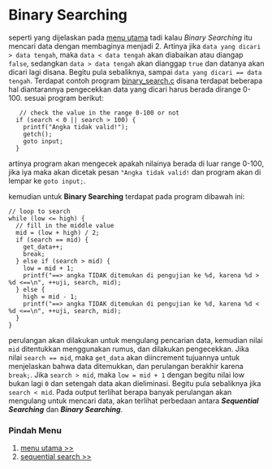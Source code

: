 # Binary Searching

seperti yang dijelaskan pada [menu utama](https://github.com/AgungStudent/searching) tadi kalau _Binary Searching_ itu mencari data dengan membaginya menjadi 2. Artinya jika `data yang dicari > data tengah`, maka `data < data tengah` akan diabaikan atau diangap `false`, sedangkan `data > data tengah` akan dianggap `true` dan datanya akan dicari lagi disana. Begitu pula sebaliknya, sampai `data yang dicari == data tengah`. Terdapat contoh program [binary_search.c](https://github.com/AgungStudent/searching/blob/main/binary_search/binary_search.c) disana terdapat beberapa hal diantarannya pengecekkan data yang dicari harus berada dirange 0-100. sesuai program berikut:

```
   // check the value in the range 0-100 or not
  if (search < 0 || search > 100) {
    printf("Angka tidak valid!");
    getch();
    goto input;
  }
```

artinya program akan mengecek apakah nilainya berada di luar range 0-100, jika iya maka akan dicetak pesan `"Angka tidak valid!` dan program akan di lempar ke `goto input;`.

kemudian untuk **Binary Searching** terdapat pada program dibawah ini:

```
// loop to search
while (low <= high) {
  // fill in the middle value
  mid = (low + high) / 2;
  if (search == mid) {
    get_data++;
    break;
  } else if (search > mid) {
    low = mid + 1;
    printf("==> angka TIDAK ditemukan di pengujian ke %d, karena %d > %d <==\n", ++uji, search, mid);
  } else {
    high = mid - 1;
    printf("==> angka TIDAK ditemukan di pengujian ke %d, karena %d < %d <==\n", ++uji, search, mid);
  }
}
```

perulangan akan dilakukan untuk mengulang pencarian data, kemudian nilai `mid` ditentukkan menggunakan rumus, dan dilakukan pengecekkan. Jika nilai `search == mid`, maka `get_data` akan diincrement tujuannya untuk menjelaskan bahwa data ditemukkan, dan perulangan berakhir karena `break;`. Jika `search > mid`, maka `low = mid + 1` dengan begitu nilai low bukan lagi `0` dan setengah data akan dieliminasi. Begitu pula sebaliknya jika `search < mid`. Pada output terlihat berapa banyak perulangan akan mengulang untuk mencari data, akan terlihat perbedaan antara **_Sequential Searching_** dan **_Binary Searching_**.

### Pindah Menu

1. [menu utama >>](https://github.com/AgungStudent/searching)
2. [sequential search >>](https://github.com/AgungStudent/searching/tree/main/sequential_search)
